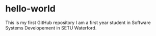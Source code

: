 # hello-world
This is my first GitHub repository
I am a first year student in Software Systems Developement in SETU Waterford.
